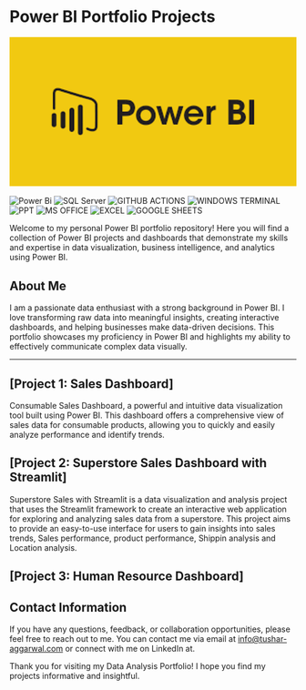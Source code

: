 # Power BI Portfolio Projects
<p align="center">
  <img src="PowerBI_poster.png" width="1000px">
</p>

![Power Bi](https://img.shields.io/badge/power_bi-F2C811?style=for-the-badge&logo=powerbi&logoColor=black)
![SQL Server](https://img.shields.io/badge/Microsoft_SQL_Server-CC2927?style=for-the-badge&logo=microsoft-sql-server&logoColor=white)
![GITHUB ACTIONS](https://img.shields.io/badge/Github%20Actions-282a2e?style=for-the-badge&logo=githubactions&logoColor=367cfe)
![WINDOWS TERMINAL](https://img.shields.io/badge/windows%20terminal-4D4D4D?style=for-the-badge&logo=windows%20terminal&logoColor=white)
![PPT](https://img.shields.io/badge/Microsoft_PowerPoint-B7472A?style=for-the-badge&logo=microsoft-powerpoint&logoColor=white)
![MS OFFICE](https://img.shields.io/badge/Microsoft_Office-D83B01?style=for-the-badge&logo=microsoft-office&logoColor=white)
![EXCEL](https://img.shields.io/badge/Microsoft_Excel-217346?style=for-the-badge&logo=microsoft-excel&logoColor=white)
![GOOGLE SHEETS](https://img.shields.io/badge/Google%20Sheets-34A853?style=for-the-badge&logo=google-sheets&logoColor=white)

Welcome to my personal Power BI portfolio repository! Here you will find a collection of Power BI projects and dashboards that demonstrate my skills and expertise in data visualization, business intelligence, and analytics using Power BI.

## About Me
I am a passionate data enthusiast with a strong background in Power BI. I love transforming raw data into meaningful insights, creating interactive dashboards, and helping businesses make data-driven decisions. This portfolio showcases my proficiency in Power BI and highlights my ability to effectively communicate complex data visually. 

---
## [Project 1: Sales Dashboard]

Consumable Sales Dashboard, a powerful and intuitive data visualization tool built using Power BI. This dashboard offers a comprehensive view of sales data for consumable products, allowing you to quickly and easily analyze performance and identify trends.

## [Project 2: Superstore Sales Dashboard with Streamlit]

Superstore Sales with Streamlit is a data visualization and analysis project that uses the Streamlit framework to create an interactive web application for exploring and analyzing sales data from a superstore. This project aims to provide an easy-to-use interface for users to gain insights into sales trends, Sales performance, product performance, Shippin analysis and Location analysis. 

## [Project 3: Human Resource Dashboard]


## Contact Information

If you have any questions, feedback, or collaboration opportunities, please feel free to reach out to me. You can contact me via email at [info@tushar-aggarwal.com](mailto:info@tushar-aggarwal.com) or connect with me on LinkedIn at.

Thank you for visiting my Data Analysis Portfolio! I hope you find my projects informative and insightful.

 
